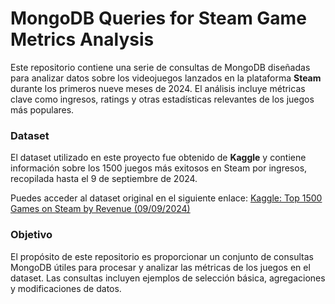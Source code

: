 # MongoDB Queries for Steam Game Metrics Analysis

Este repositorio contiene una serie de consultas de MongoDB diseñadas para analizar datos sobre los videojuegos lanzados en la plataforma **Steam** durante los primeros nueve meses de 2024. El análisis incluye métricas clave como ingresos, ratings y otras estadísticas relevantes de los juegos más populares.

### Dataset

El dataset utilizado en este proyecto fue obtenido de **Kaggle** y contiene información sobre los 1500 juegos más exitosos en Steam por ingresos, recopilada hasta el 9 de septiembre de 2024.

Puedes acceder al dataset original en el siguiente enlace:
[Kaggle: Top 1500 Games on Steam by Revenue (09/09/2024)](https://www.kaggle.com/datasets/alicemtopcu/top-1500-games-on-steam-by-revenue-09-09-2024?resource=download)

### Objetivo

El propósito de este repositorio es proporcionar un conjunto de consultas MongoDB útiles para procesar y analizar las métricas de los juegos en el dataset. Las consultas incluyen ejemplos de selección básica, agregaciones y modificaciones de datos.
